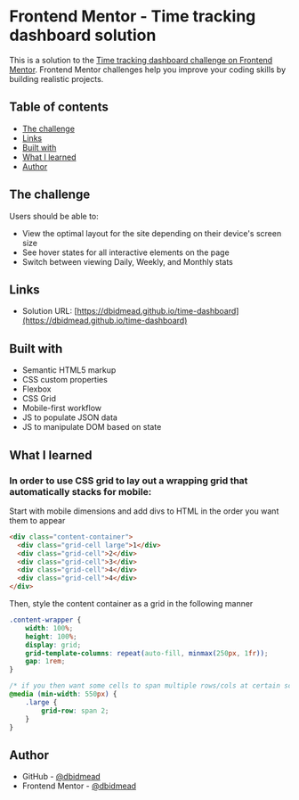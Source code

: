 # Frontend Mentor - Time tracking dashboard solution

This is a solution to the [Time tracking dashboard challenge on Frontend Mentor](https://www.frontendmentor.io/challenges/time-tracking-dashboard-UIQ7167Jw). Frontend Mentor challenges help you improve your coding skills by building realistic projects. 

## Table of contents

- [The challenge](#the-challenge)
- [Links](#links)
- [Built with](#built-with)
- [What I learned](#what-i-learned)
- [Author](#author)

## The challenge

Users should be able to:

- View the optimal layout for the site depending on their device's screen size
- See hover states for all interactive elements on the page
- Switch between viewing Daily, Weekly, and Monthly stats

## Links

- Solution URL: [https://dbidmead.github.io/time-dashboard](https://dbidmead.github.io/time-dashboard)

## Built with

- Semantic HTML5 markup
- CSS custom properties
- Flexbox
- CSS Grid
- Mobile-first workflow
- JS to populate JSON data
- JS to manipulate DOM based on state

## What I learned

### In order to use CSS grid to lay out a wrapping grid that automatically stacks for mobile:

Start with mobile dimensions and add divs to HTML in the order you want them to appear
```html
<div class="content-container">
  <div class="grid-cell large">1</div>
  <div class="grid-cell">2</div>
  <div class="grid-cell">3</div>
  <div class="grid-cell">4</div>
  <div class="grid-cell">4</div>
</div>
```

Then, style the content container as a grid in the following manner
```css
.content-wrapper {
    width: 100%;
    height: 100%;
    display: grid;
    grid-template-columns: repeat(auto-fill, minmax(250px, 1fr));
    gap: 1rem;
}

/* if you then want some cells to span multiple rows/cols at certain screen sizes, use media queries */
@media (min-width: 550px) {
    .large {
        grid-row: span 2;
    }
}
```


## Author

- GitHub - [@dbidmead](https://github.com/dbidmead)
- Frontend Mentor - [@dbidmead](https://www.frontendmentor.io/profile/dbidmead)
